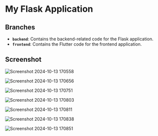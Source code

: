# My Flask Application

## Branches

- **`backend`**: Contains the backend-related code for the Flask application.
- **`frontend`**: Contains the Flutter code for the frontend application.

## Screenshot

![Screenshot 2024-10-13 170558](https://github.com/user-attachments/assets/ef024c90-ffdb-4524-9188-c85dc5247fc3)

![Screenshot 2024-10-13 170656](https://github.com/user-attachments/assets/25ca2bf6-9ec0-40f6-a9d4-86d58b79acf0)

![Screenshot 2024-10-13 170751](https://github.com/user-attachments/assets/0d875066-882f-461a-9051-ae3920a9a8e7)

![Screenshot 2024-10-13 170803](https://github.com/user-attachments/assets/52ae22d0-aba2-4b5c-ac53-16684ca9a911)

![Screenshot 2024-10-13 170811](https://github.com/user-attachments/assets/01e47126-d4bc-4c02-bd8b-3b2289676f76)

![Screenshot 2024-10-13 170838](https://github.com/user-attachments/assets/9bb4c2d9-4a79-4173-a1e8-c78801742496)

![Screenshot 2024-10-13 170851](https://github.com/user-attachments/assets/d42a0e82-8947-475b-859a-ee3554045dd3)
